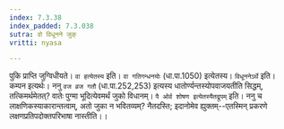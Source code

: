 ```yaml
---
index: 7.3.38
index_padded: 7.3.038
sutra: वो विधूनने जुक्
vritti: nyasa

---
```

पुकि प्राप्ति जुग्विधीयते। `वा हत्येतस्य` इति। `वा गतिगन्धनयोः` (धा.पा.1050) इत्येतस्य। `विधूननेऽर्थे` इति। कम्पन इत्यर्थः।
ननु `वज व्रज गतौ` (धा.पा.252,253) इत्यस्य धातोर्ण्यन्तस्योपवाजयतीति सिद्धम्, तत्किमर्थमेतत्? वातेः पुग्मा भूदित्येवमर्थं जुको विधानम्। `पै ओर्व शोषण इत्येतस्यैतद्रूपम्` इति। ननु च लाक्षणिकस्याकारान्तत्वाम्, अतो जुका न भवितव्यम्? नैतदस्ति; इदानोमेव ह्युक्तम्--एतस्मिन् प्रकरणे लक्षणप्रतिपदोक्तपरिभाषा नास्तीति।।